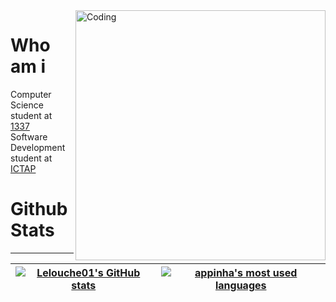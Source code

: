 <img align="right" alt="Coding" width="400" src="[https://giphy.com/embed/Bzzb92NKwUOj0FjQOd](https://giphy.com/gifs/english4it-cat-cool-kitten-Bzzb92NKwUOj0FjQOd/tile)](https://res.cloudinary.com/practicaldev/image/fetch/s--sNXjzc6P--/c_limit%2Cf_auto%2Cfl_progressive%2Cq_66%2Cw_880/https://media1.tenor.com/images/0c34272909ee2a4db5606a014082312b/tenor.gif%3Fitemid%3D15828752)">

# Who am i

Computer Science student at [1337](https://1337.ma/) <br />
Software Development student at [ICTAP](http://ictap.ma/)

# Github Stats
---------------
| [![Lelouche01's GitHub stats](https://github-readme-stats.vercel.app/api?username=Lelouche01&count_private=true&show_icons=true&hide=issues&hide_border=true&theme=jolly)](https://github.com/Lelouche01?tab=repositories) | [![appinha's most used languages](https://github-readme-stats.vercel.app/api/top-langs/?username=Lelouche01&layout=compact&hide_border=true&theme=jolly)](https://github.com/Lelouche01?tab=repositories) |
|:-:|:-:|
